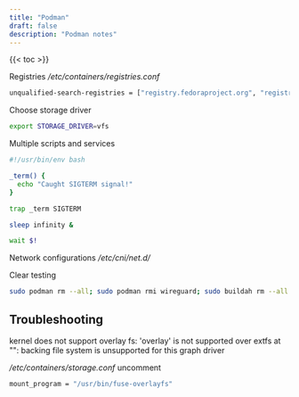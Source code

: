 ```yaml
---
title: "Podman"
draft: false
description: "Podman notes"
---
```


{{< toc >}}

Registries
_/etc/containers/registries.conf_

```bash
unqualified-search-registries = ["registry.fedoraproject.org", "registry.access.redhat.com", "registry.centos.org", "docker.io", "quay.io"]
```

Choose storage driver

```bash
export STORAGE_DRIVER=vfs
```

Multiple scripts and services

```bash
#!/usr/bin/env bash

_term() {
  echo "Caught SIGTERM signal!"
}

trap _term SIGTERM

sleep infinity &

wait $!
```

Network configurations
_/etc/cni/net.d/_

Clear testing

```bash
sudo podman rm --all; sudo podman rmi wireguard; sudo buildah rm --all
```

## Troubleshooting

kernel does not support overlay fs: 'overlay' is not supported over extfs at "": backing file system is unsupported for this graph driver

_/etc/containers/storage.conf_
uncomment

```bash
mount_program = "/usr/bin/fuse-overlayfs"
```
